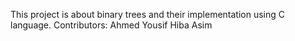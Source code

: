 This project is about binary trees and their implementation using C language.
Contributors:
Ahmed Yousif
Hiba Asim
